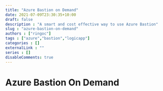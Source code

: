 ```yaml
---
title: "Azure Bastion on Demand"
date: 2021-07-09T23:30:35+10:00
draft: false
description : "A smart and cost effective way to use Azure Bastion"
slug : "azure-bastion-on-demand"
authors : ["ringoc"]
tags : ["azure","bastion","logicapp"]
categories : []
externalLink : ""
series : []
disableComments: true
---
```

# Azure Bastion On Demand





